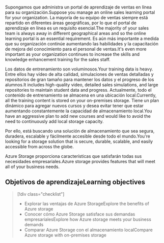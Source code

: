 <span data-ttu-id="3ff24-101">Supongamos que administra un portal de aprendizaje de ventas en línea para su organización.</span><span class="sxs-lookup"><span data-stu-id="3ff24-101">Suppose you manage an online sales learning portal for your organization.</span></span> <span data-ttu-id="3ff24-102">La mayoría de su equipo de ventas siempre está repartido en diferentes áreas geográficas, por lo que el portal de aprendizaje en línea es un requisito esencial.</span><span class="sxs-lookup"><span data-stu-id="3ff24-102">The majority of your sales team is always away in different geographical areas and so the online learning portal is an essential requirement.</span></span> <span data-ttu-id="3ff24-103">Es aún más importante a medida que su organización continúe aumentando las habilidades y la capacitación de mejora del conocimiento para el personal de ventas.</span><span class="sxs-lookup"><span data-stu-id="3ff24-103">It's even more important as your organization continues to increase the skills and knowledge enhancement training for the sales staff.</span></span>

<span data-ttu-id="3ff24-104">Los datos de entrenamiento son voluminosos.</span><span class="sxs-lookup"><span data-stu-id="3ff24-104">Your training data is heavy.</span></span> <span data-ttu-id="3ff24-105">Entre ellos hay vídeo de alta calidad, simulaciones de ventas detalladas y repositorios de gran tamaño para mantener los datos y el progreso de los alumnos.</span><span class="sxs-lookup"><span data-stu-id="3ff24-105">It includes high-quality video, detailed sales simulations, and large repositories to maintain student data and progress.</span></span> <span data-ttu-id="3ff24-106">Actualmente, todo el contenido de entrenamiento se almacena en una ubicación local.</span><span class="sxs-lookup"><span data-stu-id="3ff24-106">Currently, all the training content is stored on your on-premises storage.</span></span> <span data-ttu-id="3ff24-107">Tiene un plan dinámico para agregar nuevos cursos y desea evitar tener que estar aumentando constantemente la capacidad de almacenamiento local.</span><span class="sxs-lookup"><span data-stu-id="3ff24-107">You have an aggressive plan to add new courses and would like to avoid the need to continuously add local storage capacity.</span></span>

<span data-ttu-id="3ff24-108">Por ello, está buscando una solución de almacenamiento que sea segura, duradera, escalable y fácilmente accesible desde todo el mundo.</span><span class="sxs-lookup"><span data-stu-id="3ff24-108">You're looking for a storage solution that is secure, durable, scalable, and easily accessible from across the globe.</span></span>

<span data-ttu-id="3ff24-109">Azure Storage proporciona características que satisfarán todas sus necesidades empresariales.</span><span class="sxs-lookup"><span data-stu-id="3ff24-109">Azure storage provides features that will meet all of your business needs.</span></span>

## <a name="learning-objectives"></a><span data-ttu-id="3ff24-110">Objetivos de aprendizaje</span><span class="sxs-lookup"><span data-stu-id="3ff24-110">Learning objectives</span></span>
> [!div class="checklist"]
> * <span data-ttu-id="3ff24-111">Explorar las ventajas de Azure Storage</span><span class="sxs-lookup"><span data-stu-id="3ff24-111">Explore the benefits of Azure storage</span></span>
> * <span data-ttu-id="3ff24-112">Conocer cómo Azure Storage satisface sus demandas empresariales</span><span class="sxs-lookup"><span data-stu-id="3ff24-112">Explore how Azure storage meets your business demands</span></span>
> * <span data-ttu-id="3ff24-113">Comparar Azure Storage con el almacenamiento local</span><span class="sxs-lookup"><span data-stu-id="3ff24-113">Compare Azure storage with on-premises storage</span></span>